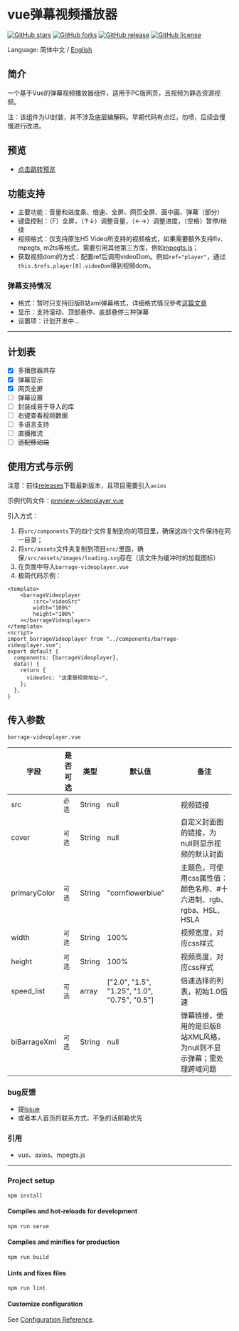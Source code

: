# vue弹幕视频播放器
[![GitHub stars](https://img.shields.io/github/stars/yleencc/vue-barrage-videoplayer)](https://github.com/yleencc/vue-barrage-videoplayer/stargazers) [![GitHub forks](https://img.shields.io/github/forks/yleencc/vue-barrage-videoplayer)](https://github.com/yleencc/vue-barrage-videoplayer/network) [![GitHub release](https://img.shields.io/github/v/release/yleencc/vue-barrage-videoplayer?include_prereleases)](https://github.com/yleencc/vue-barrage-videoplayer/releases) [![GitHub license](https://img.shields.io/github/license/yleencc/vue-barrage-videoplayer)](https://github.com/yleencc/vue-barrage-videoplayer/blob/master/LICENSE)

Language: 简体中文 / [English](https://github.com/yleencc/vue-barrage-videoplayer/blob/master/README_EN.md)
 
## 简介
一个基于Vue的弹幕视频播放器组件，适用于PC版网页，且视频为静态资源视频。

注：该组件为UI封装，并不涉及底层编解码。早期代码有点烂，勿喷，后续会慢慢进行改进。

## 预览
- [点击跳转预览](https://yleen.cc/files/works/barrage-video-player/)

## 功能支持
- 主要功能：音量和进度条、倍速、全屏、网页全屏、画中画、弹幕（部分）
- 键盘控制：（F）全屏，（↑↓）调整音量，（←→）调整进度，（空格）暂停/继续
- 视频格式：仅支持原生H5 Video所支持的视频格式，如果需要额外支持flv、mpegts, m2ts等格式，需要引用其他第三方库，例如[mpegts.js](https://github.com/xqq/mpegts.js)；
- 获取视频dom的方式：配置ref后调用videoDom。例如`ref="player"`，通过`this.$refs.player[0].videoDom`得到视频dom。

### 弹幕支持情况
- 格式：暂时只支持旧版B站xml弹幕格式，详细格式情况參考[这篇文章](https://blog.csdn.net/Enderman_xiaohei/article/details/86659064)
- 显示：支持滚动、顶部悬停、底部悬停三种弹幕
- 设置项：计划开发中...

---

## 计划表
- [X] 多播放器共存
- [X] 弹幕显示
- [X] 网页全屏
- [ ] 弹幕设置
- [ ] 封装成易于导入的库
- [ ] 右键查看视频数据
- [ ] 多语言支持
- [ ] 直播推流
- [ ] ~~适配移动端~~

## 使用方式与示例
注意：前往[releases](https://github.com/yleencc/vue-barrage-videoplayer/releases)下载最新版本，且项目需要引入`axios`

示例代码文件：[preview-videoplayer.vue](https://github.com/yleencc/vue-barrage-videoplayer/blob/master/src/views/preview-simple.vue) 

引入方式：
1. 将`src/components`下的四个文件复制到你的项目里，确保这四个文件保持在同一目录；
2. 将`src/assets`文件夹复制到项目`src/`里面，确保`/src/assets/images/loading.svg`存在（该文件为缓冲时的加载图标）
3. 在页面中导入`barrage-videoplayer.vue`
4. 极简代码示例：
``` vue
<template>
    <barrageVideoplayer
        :src="videoSrc"
        width="100%"
        height="100%"
    ></barrageVideoplayer>
</template>
<script>
import barrageVideoplayer from "../components/barrage-videoplayer.vue";
export default {
  components: {barrageVideoplayer},
  data() {
    return {
      videoSrc: "这里是视频地址~",
    };
  },
}
```

## 传入参数
`barrage-videoplayer.vue`

| 字段 | 是否可选 | 类型 | 默认值 | 备注 |
|---|---|---|---|---|
| src | `必选` | String | null | 视频链接 |
| cover | `可选` | String | null | 自定义封面图的链接，为null则显示视频的默认封面 |
| primaryColor | `可选` | String | "cornflowerblue" | 主题色，可使用css属性值：颜色名称、#十六进制、rgb、rgba、HSL、HSLA |
| width | `可选` | String | 100% | 视频宽度，对应css样式 |
| height | `可选` | String | 100% | 视频高度，对应css样式 |
| speed_list | `可选` | array | ["2.0", "1.5", "1.25", "1.0", "0.75", "0.5"]  | 倍速选择的列表，初始1.0倍速 |
| biBarrageXml | `可选` | String | null | 弹幕链接，使用的是旧版B站XML风格，为null则不显示弹幕；需处理跨域问题 |


### bug反馈
- 提[issue](https://github.com/yleencc/vue-barrage-videoplayer/issues)
- 或者本人首页的联系方式，不急的话邮箱优先

### 引用
- vue、axios、mpegts.js

---

### Project setup
```
npm install
```

#### Compiles and hot-reloads for development
```
npm run serve
```

#### Compiles and minifies for production
```
npm run build
```

#### Lints and fixes files
```
npm run lint
```

#### Customize configuration
See [Configuration Reference](https://cli.vuejs.org/config/).
